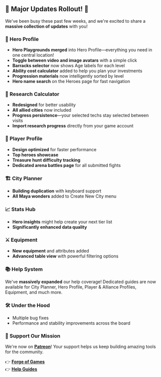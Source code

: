## 🚀 Major Updates Rollout! 🚀

We've been busy these past few weeks, and we're excited to share a **massive collection of updates** with you!

### 🦸 Hero Profile
- **Hero Playgrounds merged** into Hero Profile—everything you need in one central location!
- **Toggle between video and image avatars** with a simple click
- **Barracks selector** now shows Age labels for each level
- **Ability cost calculator** added to help you plan your investments
- **Progression materials** now intelligently sorted by level
- **Hero name search** on the Heroes page for fast navigation

### 🔬 Research Calculator
- **Redesigned** for better usability
- **All allied cities** now included
- **Progress persistence**—your selected techs stay selected between visits
- **Import research progress** directly from your game account

### 👤 Player Profile
- **Design optimized** for faster performance
- **Top heroes showcase**
- **Treasure hunt difficulty tracking**
- **Dedicated arena battles page** for all submitted fights

### 🏗️ City Planner
- **Building duplication** with keyboard support
- **All Maya wonders** added to Create New City menu

### 📈 Stats Hub
- **Hero insights** might help create your next tier list
- **Significantly enhanced data quality**

### ⚔️ Equipment
- **New equipment** and attributes added
- **Advanced table view** with powerful filtering options

### 📚 Help System
We've **massively expanded** our help coverage! Dedicated guides are now available for City Planner, Hero Profile, Player & Alliance Profiles, Equipment, and much more.

### 🛠️ Under the Hood
- Multiple bug fixes
- Performance and stability improvements across the board

### 💝 Support Our Mission
We're now on **[Patreon](https://patreon.com/forgeofgames)**! Your support helps us keep building amazing tools for the community.

👉 **[Forge of Games](https://forgeofgames.com)**  
👉 **[Help Guides](https://forgeofgames.com/help)** 
